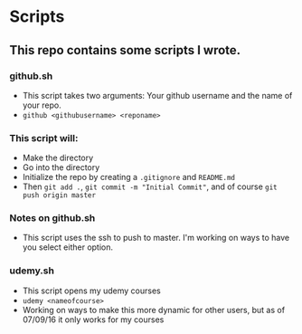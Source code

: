 # Scripts

## This repo contains some scripts I wrote. 

### github.sh
- This script takes two arguments: Your github username and the name of your repo. 
-  ``` github <githubusername> <reponame> ```

### This script will:
- Make the directory
- Go into the directory 
- Initialize the repo by creating a ``` .gitignore ``` and ``` README.md ```
- Then ``` git add . ```, ``` git commit -m "Initial Commit" ```, and of course ```git push origin master ```

### Notes on github.sh
- This script uses the ssh to push to master. I'm working on ways to have you
  select either option.

### udemy.sh
- This script opens my udemy courses
- ``` udemy <nameofcourse> ```
- Working on ways to make this more dynamic for other users, but as of 07/09/16
  it only works for my courses

